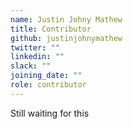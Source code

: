 ```yaml
---
name: Justin Johny Mathew
title: Contributor
github: justinjohnymathew
twitter: ""
linkedin: ""
slack: ""
joining_date: ""
role: contributor
---
```


Still waiting for this
